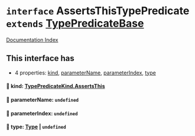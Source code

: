 # `interface` AssertsThisTypePredicate `extends` [TypePredicateBase](../private.interface.TypePredicateBase/README.md)

[Documentation Index](../README.md)

## This interface has

- 4 properties:
[kind](#-kind-typepredicatekindassertsthis),
[parameterName](#-parametername-undefined),
[parameterIndex](#-parameterindex-undefined),
[type](#-type-type--undefined)


#### 📄 kind: [TypePredicateKind.AssertsThis](../private.enum.TypePredicateKind/README.md#assertsthis--2)



#### 📄 parameterName: `undefined`



#### 📄 parameterIndex: `undefined`



#### 📄 type: [Type](../private.interface.Type/README.md) | `undefined`



